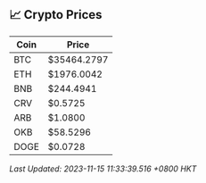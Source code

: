 ## 📈 Crypto Prices

| Coin | Price |
| ---- | ----- |
| BTC | $35464.2797 |
| ETH | $1976.0042 |
| BNB | $244.4941 |
| CRV | $0.5725 |
| ARB | $1.0800 |
| OKB | $58.5296 |
| DOGE | $0.0728 |

_Last Updated: 2023-11-15 11:33:39.516 +0800 HKT_